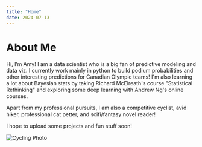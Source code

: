 ```yaml
---
title: "Home"
date: 2024-07-13
---
```

# About Me

Hi, I’m Amy! I am a data scientist who is a big fan of predictive modeling and data viz. I currently work mainly in python to build podium probabilities and other interesting predictions for Canadian Olympic teams! I'm also learning a lot about Bayesian stats by taking Richard McElreath's course "Statistical Rethinking" and exploring some deep learning with Andrew Ng's online courses. 

Apart from my professional pursuits, I am also a competitive cyclist, avid hiker, professional cat petter, and scifi/fantasy novel reader!

I hope to upload some projects and fun stuff soon!

![Cycling Photo](/Home/images/bikepic.jpg)
